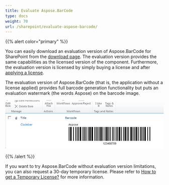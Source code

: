 ```yaml
---
title: Evaluate Aspose.BarCode
type: docs
weight: 70
url: /sharepoint/evaluate-aspose-barcode/
---
```


{{% alert color="primary" %}} 

You can easily download an evaluation version of Aspose.BarCode for SharePoint from the [download page](http://www.aspose.com/community/files/73/sharepoint-components/aspose.barcode-for-sharepoint/default.aspx). The evaluation version provides the same capabilities as the licensed version of the component. Furthermore, the evaluation version is licensed by simply buying a license and after [applying a license](http://www.aspose.com/docs/display/barcodesharepoint/Applying+a+License).

The evaluation version of Aspose.BarCode (that is, the application without a license applied) provides full barcode generation functionality but puts an evaluation watermark (the words Aspose) on the barcode image.

![todo:image_alt_text](evaluate-aspose-barcode_1.png)

{{% /alert %}} 

If you want to try Aspose.BarCode without evaluation version limitations, you can also request a 30-day temporary license. Please refer to [How to get a Temporary License?](http://www.aspose.com/corporate/purchase/temporary-license.aspx) for more information.
